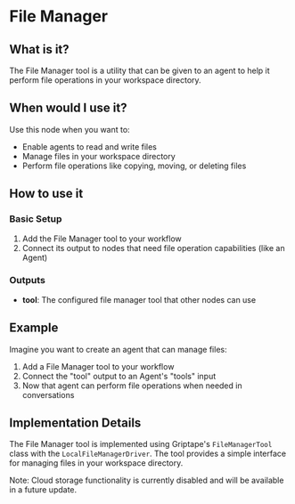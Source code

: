 # File Manager

## What is it?

The File Manager tool is a utility that can be given to an agent to help it perform file operations in your workspace directory.

## When would I use it?

Use this node when you want to:

- Enable agents to read and write files
- Manage files in your workspace directory
- Perform file operations like copying, moving, or deleting files

## How to use it

### Basic Setup

1. Add the File Manager tool to your workflow
2. Connect its output to nodes that need file operation capabilities (like an Agent)

### Outputs

- **tool**: The configured file manager tool that other nodes can use

## Example

Imagine you want to create an agent that can manage files:

1. Add a File Manager tool to your workflow
2. Connect the "tool" output to an Agent's "tools" input
3. Now that agent can perform file operations when needed in conversations

## Implementation Details

The File Manager tool is implemented using Griptape's `FileManagerTool` class with the `LocalFileManagerDriver`. The tool provides a simple interface for managing files in your workspace directory.

Note: Cloud storage functionality is currently disabled and will be available in a future update. 